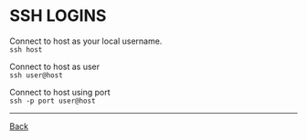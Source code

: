 # SSH LOGINS
Connect to host as your local username.  
`ssh host`

Connect to host as user  
`ssh user@host`

Connect to host using port  
`ssh -p port user@host`

---

[Back](../basic-command.md)